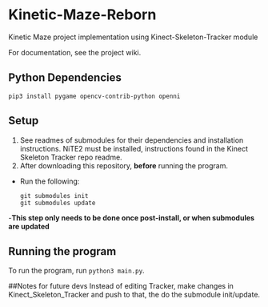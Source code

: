 # Kinetic-Maze-Reborn
Kinetic Maze project implementation using Kinect-Skeleton-Tracker module

For documentation, see the project wiki.

## Python Dependencies
```
pip3 install pygame opencv-contrib-python openni
```

## Setup
1. See readmes of submodules for their dependencies and installation instructions. NiTE2 must be installed, instructions found in the Kinect Skeleton Tracker repo readme.
2. After downloading this repository, __before__ running the program.
  - Run the following:
    ```
    git submodules init
    git submodules update
    ```
  -**This step only needs to be done once post-install, or when submodules are updated**


## Running the program
To run the program, run `python3 main.py`.


##Notes for future devs
Instead of editing Tracker, make changes in Kinect_Skeleton_Tracker and push to that, the do the submodule init/update.
